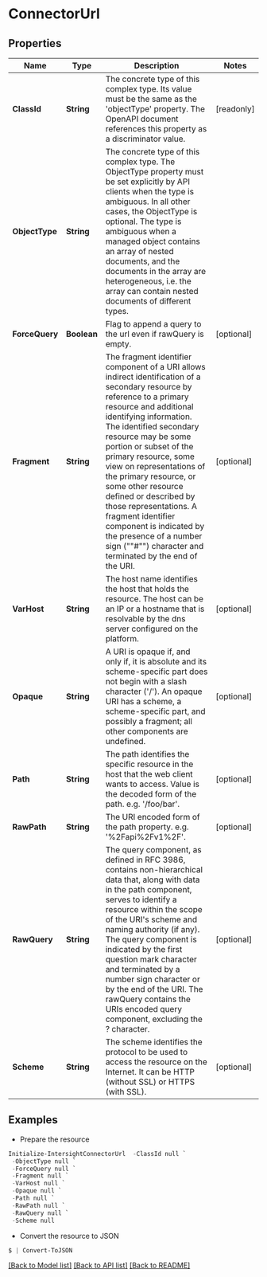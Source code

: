 # ConnectorUrl
## Properties

Name | Type | Description | Notes
------------ | ------------- | ------------- | -------------
**ClassId** | **String** | The concrete type of this complex type. Its value must be the same as the &#39;objectType&#39; property. The OpenAPI document references this property as a discriminator value. | [readonly] 
**ObjectType** | **String** | The concrete type of this complex type. The ObjectType property must be set explicitly by API clients when the type is ambiguous. In all other cases, the  ObjectType is optional.  The type is ambiguous when a managed object contains an array of nested documents, and the documents in the array are heterogeneous, i.e. the array can contain nested documents of different types. | 
**ForceQuery** | **Boolean** | Flag to append a query to the url even if rawQuery is empty. | [optional] 
**Fragment** | **String** | The fragment identifier component of a URI allows indirect identification of a secondary resource by reference to a primary resource and additional identifying information. The identified secondary resource may be some portion or subset of the primary resource, some view on representations of the primary resource, or some other resource defined or described by those representations. A fragment identifier component is indicated by the presence of a number sign (&quot;&quot;#&quot;&quot;) character and terminated by the end of the URI. | [optional] 
**VarHost** | **String** | The host name identifies the host that holds the resource. The host can be an IP or a hostname that is resolvable by the dns server configured on the platform. | [optional] 
**Opaque** | **String** | A URI is opaque if, and only if, it is absolute and its scheme-specific part does not begin with a slash character (&#39;/&#39;). An opaque URI has a scheme, a scheme-specific part, and possibly a fragment; all other components are undefined. | [optional] 
**Path** | **String** | The path identifies the specific resource in the host that the web client wants to access. Value is the decoded form of the path. e.g. &#39;/foo/bar&#39;. | [optional] 
**RawPath** | **String** | The URI encoded form of the path property. e.g. &#39;%2Fapi%2Fv1%2F&#39;. | [optional] 
**RawQuery** | **String** | The query component, as defined in RFC 3986, contains non-hierarchical data that, along with data in the path component, serves to identify a resource within the scope of the URI&#39;s scheme and naming authority (if any). The query component is indicated by the first question mark character and terminated by a number sign character or by the end of the URI. The rawQuery contains the URIs encoded query component, excluding the ? character. | [optional] 
**Scheme** | **String** | The scheme identifies the protocol to be used to access the resource on the Internet. It can be HTTP (without SSL) or HTTPS (with SSL). | [optional] 

## Examples

- Prepare the resource
```powershell
Initialize-IntersightConnectorUrl  -ClassId null `
 -ObjectType null `
 -ForceQuery null `
 -Fragment null `
 -VarHost null `
 -Opaque null `
 -Path null `
 -RawPath null `
 -RawQuery null `
 -Scheme null
```

- Convert the resource to JSON
```powershell
$ | Convert-ToJSON
```

[[Back to Model list]](../README.md#documentation-for-models) [[Back to API list]](../README.md#documentation-for-api-endpoints) [[Back to README]](../README.md)

